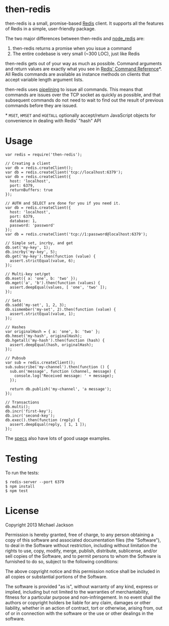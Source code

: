 then-redis
==========

then-redis is a small, promise-based [Redis](http://redis.io) client. It supports all the features of Redis in a simple, user-friendly package.

The two major differences between then-redis and [node_redis](https://github.com/mranney/node_redis) are:

  1. then-redis returns a promise when you issue a command
  2. The entire codebase is very small (~300 LOC), just like Redis

then-redis gets out of your way as much as possible. Command arguments and return values are exactly what you see in [Redis' Command Reference](http://redis.io/commands)*. All Redis commands are available as instance methods on clients that accept variable length argument lists.

then-redis uses [pipelining](http://redis.io/topics/pipelining) to issue all commands. This means that commands are issues over the TCP socket as quickly as possible, and that subsequent commands do not need to wait to find out the result of previous commands before they are issued.

\* `MSET`, `HMSET` and `HGETALL` optionally accept/return JavaScript objects for convenience in dealing with Redis' "hash" API

Usage
=====

    var redis = require('then-redis');

    // Creating a client
    var db = redis.createClient();
    var db = redis.createClient('tcp://localhost:6379');
    var db = redis.createClient({
      host: 'localhost',
      port: 6379,
      returnBuffers: true
    });

    // AUTH and SELECT are done for you if you need it.
    var db = redis.createClient({
      host: 'localhost',
      port: 6379,
      database: 1,
      password: 'password'
    });
    var db = redis.createClient('tcp://1:password@localhost:6379');

    // Simple set, incrby, and get
    db.set('my-key', 1);
    db.incrby('my-key', 5);
    db.get('my-key').then(function (value) {
      assert.strictEqual(value, 6);
    });

    // Multi-key set/get
    db.mset({ a: 'one', b: 'two' });
    db.mget('a', 'b').then(function (values) {
      assert.deepEqual(values, [ 'one', 'two' ]);
    });

    // Sets
    db.sadd('my-set', 1, 2, 3);
    db.sismember('my-set', 2).then(function (value) {
      assert.strictEqual(value, 1);
    });

    // Hashes
    var originalHash = { a: 'one', b: 'two' };
    db.hmset('my-hash', originalHash);
    db.hgetall('my-hash').then(function (hash) {
      assert.deepEqual(hash, originalHash);
    });

    // Pubsub
    var sub = redis.createClient();
    sub.subscribe('my-channel').then(function () {
      sub.on('message', function (channel, message) {
        console.log('Received message: ' + message);
      });

      return db.publish('my-channel', 'a message');
    });

    // Transactions
    db.multi();
    db.incr('first-key');
    db.incr('second-key');
    db.exec().then(function (reply) {
      assert.deepEqual(reply, [ 1, 1 ]);
    });

The [specs](https://github.com/mjijackson/then-redis/tree/master/spec) also have lots of good usage examples.

Testing
=======

To run the tests:

    $ redis-server --port 6379
    $ npm install
    $ npm test

License
=======

Copyright 2013 Michael Jackson

Permission is hereby granted, free of charge, to any person obtaining a copy of this software and associated documentation files (the "Software"), to deal in the Software without restriction, including without limitation the rights to use, copy, modify, merge, publish, distribute, sublicense, and/or sell copies of the Software, and to permit persons to whom the Software is furnished to do so, subject to the following conditions:

The above copyright notice and this permission notice shall be included in all copies or substantial portions of the Software.

The software is provided "as is", without warranty of any kind, express or implied, including but not limited to the warranties of merchantability, fitness for a particular purpose and non-infringement. In no event shall the authors or copyright holders be liable for any claim, damages or other liability, whether in an action of contract, tort or otherwise, arising from, out of or in connection with the software or the use or other dealings in the software.
